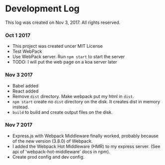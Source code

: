 # Development Log

This log was created on Nov 3, 2017. All rights reserved.

### Oct 1 2017
- This project was created uncer MIT License
- Test WebPack
- Use WebPack server. Run `npm start` to start the server
- TODO: I will put the web page on a koa server later


### Nov 3 2017

- Babel added
- React added
- Remove `dist` directory. Make webpack put my html in `dist`.
- `npm start` create no `dist` directory on the disk. It creates dist in memory instead.
- `build` to build and create output files on the disk.

### Nov 7 2017

- Express.js with Webpack Middleware finally worked, probably because of the new version (3.8.0) of Webpack.
- I added the Webpack Hot Middleware (HMR) to my express server. (See api of 'webpack-hot-middleware' docs in npm).
- Create prod config and dev config.